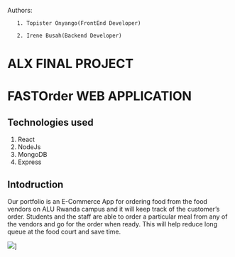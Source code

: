 Authors:
       
       1. Topister Onyango(FrontEnd Developer)
       
       2. Irene Busah(Backend Developer)
       

# ALX FINAL PROJECT



# FASTOrder WEB APPLICATION

## Technologies used
1. React
2. NodeJs
3. MongoDB
4. Express

## Intodruction
Our portfolio is an E-Commerce App for ordering food from the food vendors on ALU Rwanda campus and it will keep track of the customer’s order.
Students and the staff are able to order a particular meal from any of the vendors and go for the order when ready. This will help reduce long queue at the food court and save time.

![](./Portfolio.gif)]
